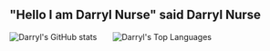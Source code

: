 ## "Hello I am Darryl Nurse" said Darryl Nurse 

![Darryl's GitHub stats](https://github-readme-stats.vercel.app/api?username=darrylnurse\&rank_icon=github&hide=contribs) &nbsp; &nbsp; &nbsp; ![Darryl's Top Languages](https://github-readme-stats.vercel.app/api/top-langs/?username=darrylnurse&layout=compact)

<!--
**darrylnurse/darrylnurse** is a ✨ _special_ ✨ repository because its `README.md` (this file) appears on your GitHub profile.

Here are some ideas to get you started:

- 🔭 I’m currently working on ...
- 🌱 I’m currently learning ...
- 👯 I’m looking to collaborate on ...
- 🤔 I’m looking for help with ...
- 💬 Ask me about ...
- 📫 How to reach me: ...
- 😄 Pronouns: ...
- ⚡ Fun fact: ...
-->
